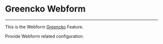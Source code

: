 # Greencko Webform
---

This is the Webform [Greencko](https://github.com/metalbote/greencko) Feature.

Provide Webform related configuration.

